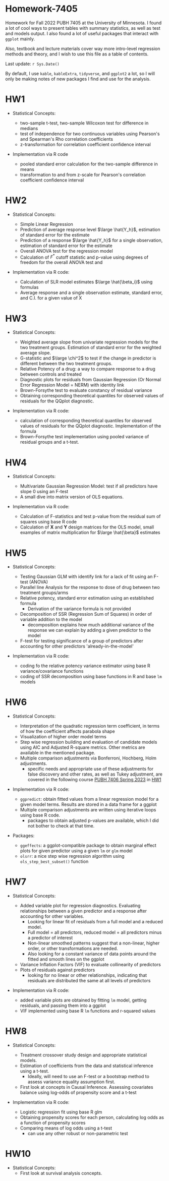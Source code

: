 # Homework-7405

Homework for Fall 2022 PUBH 7405 at the University of Minnesota. I found a lot of cool ways to present tables with summary statistics, as well as test and models output. I also 
found a lot of useful packages that interact with `ggplot` mainly. 

Also, textbook and lecture materials cover way more intro-level regression methods and theory, and I wish to use this file as a table of  contents. 

Last update: `r Sys.Date()`

By default, I use `kable`, `kableExtra`, `tidyverse`, and `ggplot2` a lot, so I will only be making notes of new packages 
I find and use for the analysis. 

# HW1

* Statistical Concepts: 

  + two-sample t-test, two-sample Wilcoxon test for difference in medians
  + test of independence for two continuous variables using Pearson's and Spearman's Rho correlation coefficients 
  + z-transformation for correlation coefficient confidence interval 
  
* Implementation via R code
  + pooled standard error calculation for the two-sample difference in means  
  + transformation to and from z-scale for Pearson's correlation coefficient confidence interval 

# HW2

* Statistical Concepts: 
  + Simple Linear Regression 
  + Prediction of average response level $\large \hat{Y_h}$, estimation of standard error for the estimate
  + Prediction of a response $\large \hat{Y_h}$ for a single observation, estimation of standard error for the estimate
  + Overall ANOVA test for the regression model 
  + Calculation of $F^*$ cutoff statistic and p-value using degrees of freedom for the overall ANOVA test and 
  
* Implementation via R code: 
  + Calculation of SLR model estimates $\large \hat{\beta_i}$ using formulas
  + Average response and a single observation estimate, standard error, and C.I. for a given value of X

# HW3

* Statistical Concepts: 
  + Weighted average slope from univariate regression models for the two treatment groups. Estimation of standard error for the 
    weighted average slope. 
  + G-statistic and $\large \chi^2$ to test if the change in predictor is different between the two treatment groups. 
  + Relative Potency of a drug: a way to compare response to a drug between controls and treated
  + Diagnostic plots for residuals from Gaussian Regression (Or Normal Error Regression Model = NERM) with identity link 
  + Brown-Forsythe test to evaluate constancy of residual variance 
  + Obtaining corresponding theoretical quantiles for observed values of residuals for the QQplot diagnostic. 
  
* Implementation via R code: 
  + calculation of corresponding theoretical quantiles for observed values of residuals for the QQplot diagnostic. Implementation of the formula
  + Brown-Forsythe test implementation using pooled variance of residual groups and a t-test. 

# HW4 

* Statistical Concepts: 
  + Multivariate Gaussian Regression Model: test if all predictors have slope 0 using an F-test 
  + A small dive into matrix version of OLS equations.  
  
* Implementation via R code: 
  + Calculation of F-statistics and test p-value from the residual sum of squares using base R code 
  + Calculation of $\textbf{X}$ and $\textbf{Y}$ design matrices for the OLS model, small examples of matrix multiplication 
    for $\large \hat{\beta}$ estimates

# HW5 

* Statistical Concepts: 
  + Testing Gaussian GLM with identify link for a lack of fit using an F-test (ANOVA)
  + Parallel line Analysis for the response to dose of drug between two treatment groups/arms 
  + Relative potency, standard error estimation using an established formula 
    - Derivation of the variance formula is not provided 
  + Decomposition of SSR (Regression Sum of Squares) in order of variable addition to the model 
    - decomposition explains how much additional variance of the response we can explain by adding a given predictor to the model 
  + F-test for testing significance of a group of predictors after accounting for other predictors 'already-in-the-model'
  
* Implementation via R code: 
  + coding fo the relative potency variance estimator using base R variance/covariance functions 
  + coding of SSR decomposition using base functions in R and base `lm` models
  
# HW6 

* Statistical Concepts: 
  + Interpretation of the quadratic regression term coefficient, in terms of how the coefficient affects parabola shape 
  + Visualization of higher order model terms 
  + Step wise regression building and evaluation of candidate models using AIC and Adjusted R-square metrics. Other metrics are 
    available in the mentioned package. 
  + Multiple comparison adjustments via Bonferroni, Hochberg, Holm adjustments. 
    - specific needs and appropriate use of these adjustments for false discovery and other rates, as well as Tukey adjustment,  are covered in the following course [PUBH 7406 Spring 2023](https://github.com/denisostroushko1/Homework-7406) in [HW1](https://github.com/denisostroushko1/Homework-7406/tree/main/HW1)
  
* Implementation via R code: 
  + `ggpredict`: obtain fitted values from a linear regression model for a given model terms. Results are stored in a data frame 
    for a ggplot 
  + Multiple comparison adjustments are written using iterative loops using base R code. 
    - packages to obtain adjusted p-values are available, which I did not bother to check at that time. 
  
* Packages: 
  + `ggeffects`: a ggplot-compatible package to obtain marginal effect plots for given predictor using a given `lm` or `glm` model
  + `olsrr`: a nice step wise regression algorithm using `ols_step_best_subset()` function 
  
# HW7

* Statistical Concepts: 
  + Added variable plot for regression diagnostics. Evaluating relationships between a given predictor and a response after accounting for other variables. 
    - Looking for linear fit of residuals from a full model and a reduced model. 
    - Full model = all predictors, reduced model = all predictors minus a predictor of interest 
    - Non-linear smoothed patterns suggest that a non-linear, higher order, or other transformations are needed. 
    - Also looking for a constant variance of data points around the fitted and smooth lines on the ggplot 
  + Variance Inflation Factors (VIF) to evaluate collinearity of predictors 
  + Plots of residuals against predictors 
    - looking for no linear or other relationships, indicating that residuals are distributed the same at all levels of predictors   
    
* Implementation via R code: 
  + added variable plots are obtained by fitting `lm` model, getting residuals, and passing them into a ggplot 
  + VIF implemented using base R `lm` functions and r-squared values 
  
# HW8

* Statistical Concepts: 
  + Treatment crossover study design and appropriate statistical models. 
  + Estimation of coefficients from the data and statistical inference using a t-test. 
    - Ideally, will need to use an F-test or a bootstrap method to assess variance equality assumption first. 
  + First look at concepts in Causal Inference. Assessing covariates balance using log-odds of propensity score and a t-test 
  
* Implementation via R code: 
  + Logistic regression fit using base R glm 
  + Obtaining propensity scores for each person, calculating log odds as a function of propensity scores
  + Comparing means of log odds using a t-test 
    - can use any other robust or non-parametric test
  
  
# HW10

* Statistical Concepts: 
  + First look at survival analysis concepts. 
